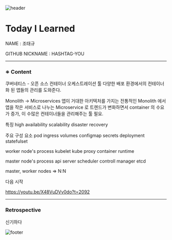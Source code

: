 ![header](https://capsule-render.vercel.app/api?type=soft&color=084B8A&height=20&section=header)
# Today I Learned

NAME : 조태규

GITHUB NICKNAME : HASHTAG-YOU

---

### ※ Content

쿠버네티스 - 오픈 소스 컨테이너 오케스트레이션 툴
다양한 배포 환경에서의 컨테이너화 된 앱들의 관리를 도와준다.

Monolith -> Microservices 
앱이 거대한 아키텍처를 가지는 전통적인 Monolith 에서 
앱을 작은 서비스로 나누는 Microservice 로 트렌드가 변화하면서 
container 의 수요가 증가, 이 수많은 컨테이너들을 관리해주는 툴 필요.

특징
high availability
scalability
disaster recovery

주요 구성 요소
pod
ingress
volumes
configmap
secrets 
deployment
statefulset

worker node's process
kubelet
kube proxy
container runtime 

master node's process
api server
scheduler
controll manager
etcd

master, worker nodes => N:N

다음 시작 

https://youtu.be/X48VuDVv0do?t=2092

---

### Retrospective

신기하다

![footer](https://capsule-render.vercel.app/api?type=soft&color=084B8A&height=20&section=footer)
